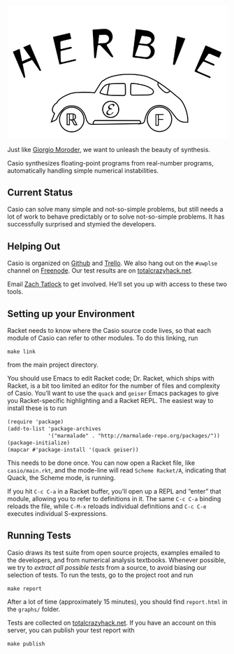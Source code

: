 ![Herbie](logo.png)

Just like [Giorgio Moroder](http://www.youtube.com/watch?v=gmpsBeaVrkE),
we want to unleash the beauty of synthesis.

Casio synthesizes floating-point programs from real-number programs,
automatically handling simple numerical instabilities.

Current Status
--------------

Casio can solve many simple and not-so-simple problems, but still
needs a lot of work to behave predictably or to solve not-so-simple
problems. It has successfully surprised and stymied the developers.

Helping Out
-----------

Casio is organized on [Github](https://github.com/uw-plse/casio/) and
[Trello](https://trello.com/b/lh7b33Dr/casio).  We also hang out on
the `#uwplse` channel on [Freenode](https://freenode.net). Our test
results are on [totalcrazyhack.net](http://totalcrazyhack.net/casio/reports/).

Email [Zach Tatlock](mailto:ztatlock@cs.uw.edu) to get involved.
He’ll set you up with access to these two tools.

Setting up your Environment
---------------------------

Racket needs to know where the Casio source code lives, so that each
module of Casio can refer to other modules. To do this linking, run

    make link

from the main project directory.

You should use Emacs to edit Racket code; Dr. Racket, which ships with
Racket, is a bit too limited an editor for the number of files and
complexity of Casio. You’ll want to use the `quack` and `geiser` Emacs
packages to give you Racket-specific highlighting and a Racket REPL.
The easiest way to install these is to run

    (require 'package)
    (add-to-list 'package-archives
                 '("marmalade" . "http://marmalade-repo.org/packages/"))
    (package-initialize)
    (mapcar #'package-install '(quack geiser))

This needs to be done once. You can now open a Racket file, like
`casio/main.rkt`, and the mode-line will read `Scheme Racket/A`,
indicating that Quack, the Scheme mode, is running.

If you hit `C-c C-a` in a Racket buffer, you’ll open up a REPL and
“enter” that module, allowing you to refer to definitions in it. The
same `C-c C-a` binding reloads the file, while `C-M-x` reloads
individual definitions and `C-c C-e` executes individual
S-expressions.

Running Tests
-------------

Casio draws its test suite from open source projects, examples emailed
to the developers, and from numerical analysis textbooks. Whenever
possible, we try to *extract all possible tests* from a source, to
avoid biasing our selection of tests. To run the tests, go to the
project root and run

    make report

After a lot of time (approximately 15 minutes), you should find
`report.html` in the `graphs/` folder.

Tests are collected on
[totalcrazyhack.net](http://totalcrazyhack.net/casio/reports/).
If you have an account on this server, you can publish your test
report with

    make publish
